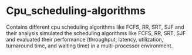 # Cpu_scheduling-algorithms
Contains different cpu scheduling algorithms like FCFS, RR, SRT, SJF and their analysis
simulated the scheduling algorithms like  FCFS, RR, SRT, SJF  and evaluated their performance (throughput, latency, utilization, turnaround time, and waiting time) in a multi-processor environment.
